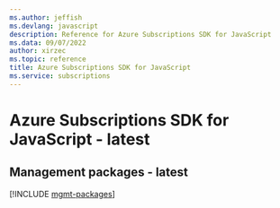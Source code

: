 ```yaml
---
ms.author: jeffish
ms.devlang: javascript
description: Reference for Azure Subscriptions SDK for JavaScript
ms.data: 09/07/2022
author: xirzec
ms.topic: reference
title: Azure Subscriptions SDK for JavaScript
ms.service: subscriptions
---
```

# Azure Subscriptions SDK for JavaScript - latest

## Management packages - latest
[!INCLUDE [mgmt-packages](subscriptions-mgmt-index.md)]